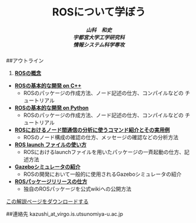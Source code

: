 <center>
	<title>ROSについて学ぼう</title>
	<h1>ROSについて学ぼう</h1>
	<h5>
		山科　和史<br>
		宇都宮大学工学研究科<br>
		情報システム科学専攻
	</h5>
</center>

##アウトライン
1. **[ROSの概念](ros_overview.html)**
- **[ROSの基本的な開発 on C++](ros_study.html)**
	- ROSのパッケージの作成方法、ノード記述の仕方、コンパイルなどの チュートリアル
- **[ROSの基本的な開発 on Python](ros_study_py.html)**
	- ROSのパッケージの作成方法、ノード記述の仕方、コンパイルなどの チュートリアル
- **[ROSにおけるノード間通信の分析に使うコマンド紹介とその実用例](ros_measure.html)**
	- ROSのノード構成の確認の仕方、メッセージの確認などの分析方法
- **[ROS launch ファイルの使い方](ros_launch.html)**
	- ROSにおけるlaunchファイルを用いたパッケージの一斉起動の仕方、記 述方法
- **[Gazeboシミュレータの紹介](ros_gazebo.html)**
	- ROSの開発において一般的に使用されるGazeboシミュレータの紹介
- **[ROSパッケージリリースの仕方](ros_packrelease.html)**
	- 独自のROSパッケージを公式wikiへの公開方法

[この解説ページをダウンロードする](ros_lecture.zip)

##連絡先
kazushi_at_virgo.is.utsunomiya-u.ac.jp